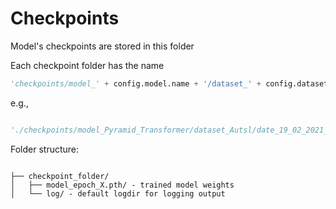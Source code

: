 # Checkpoints 

Model's checkpoints are stored in this folder

Each checkpoint folder has the name
```python
'checkpoints/model_' + config.model.name + '/dataset_' + config.dataset.name + '/date_' + now.strftime("%d_%m_%Y_%H.%M.%S"))
```
e.g.,  

```python

'./checkpoints/model_Pyramid_Transformer/dataset_Autsl/date_19_02_2021_17.34.12'

```

Folder structure:
```

├── checkpoint_folder/
│   ├── model_epoch_X.pth/ - trained model weights
│   └── log/ - default logdir for logging output
```